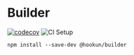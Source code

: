 # Builder

[![codecov](https://codecov.io/gh/hookun/builder/branch/master/graph/badge.svg)](https://codecov.io/gh/hookun/builder)
![CI Setup](https://github.com/hookun/builder/workflows/CI%20Setup/badge.svg)

```
npm install --save-dev @hookun/builder
```

